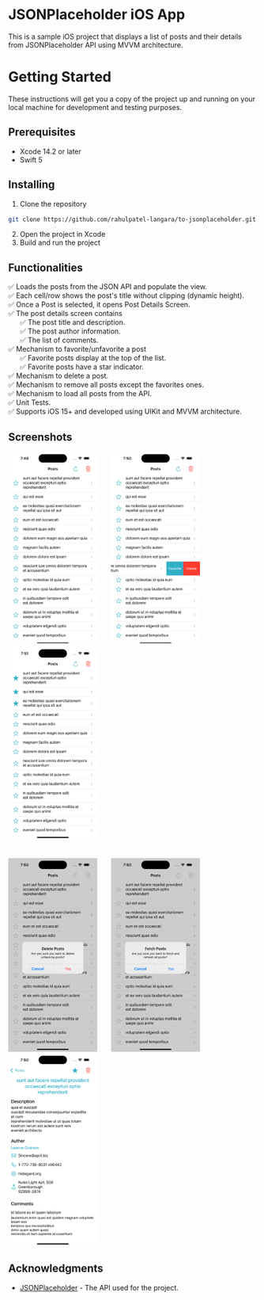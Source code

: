 # JSONPlaceholder iOS App

This is a sample iOS project that displays a list of posts and their details from JSONPlaceholder API using MVVM architecture.


# Getting Started

These instructions will get you a copy of the project up and running on your local machine for development and testing purposes.

## Prerequisites

- Xcode 14.2 or later
- Swift 5

## Installing

1. Clone the repository
```bash
git clone https://github.com/rahulpatel-langara/to-jsonplaceholder.git
```
2. Open the project in Xcode
3. Build and run the project

## Functionalities

✅ Loads the posts from the JSON API and populate the view.  
✅ Each cell/row shows the post's title without clipping (dynamic height).  
✅ Once a Post is selected, it opens Post Details Screen.  
✅ The post details screen contains 	  
	&nbsp;&nbsp;&nbsp;&nbsp;&nbsp;&nbsp;✅ The post title and description.  	  
	&nbsp;&nbsp;&nbsp;&nbsp;&nbsp;&nbsp;✅ The post author information.  	  
	&nbsp;&nbsp;&nbsp;&nbsp;&nbsp;&nbsp;✅ The list of comments.  
✅ Mechanism to favorite/unfavorite a post  	  
	&nbsp;&nbsp;&nbsp;&nbsp;&nbsp;&nbsp;✅ Favorite posts display at the top of the list.  
	&nbsp;&nbsp;&nbsp;&nbsp;&nbsp;&nbsp;✅ Favorite posts have a star indicator.  
✅ Mechanism to delete a post.  
✅ Mechanism to remove all posts except the favorites ones.  
✅ Mechanism to load all posts from the API.  
✅ Unit Tests.  
✅ Supports iOS 15+ and developed using UIKit and MVVM architecture.  

## Screenshots
<img src="Screenshots/01.png" width="180" title="">&nbsp;&nbsp;&nbsp;&nbsp;&nbsp;&nbsp;
  <img src="Screenshots/02.png" width="180" title="">&nbsp;&nbsp;&nbsp;&nbsp;&nbsp;&nbsp;
  <img src="Screenshots/03.png" width="180" title=""><br><br><br>
  <img src="Screenshots/04.png" width="180" title="">&nbsp;&nbsp;&nbsp;&nbsp;&nbsp;&nbsp;
  <img src="Screenshots/05.png" width="180" title="">&nbsp;&nbsp;&nbsp;&nbsp;&nbsp;&nbsp;
  <img src="Screenshots/06.png" width="180" title="">


## Acknowledgments

-   [JSONPlaceholder](https://jsonplaceholder.typicode.com/) - The API used for the project.
